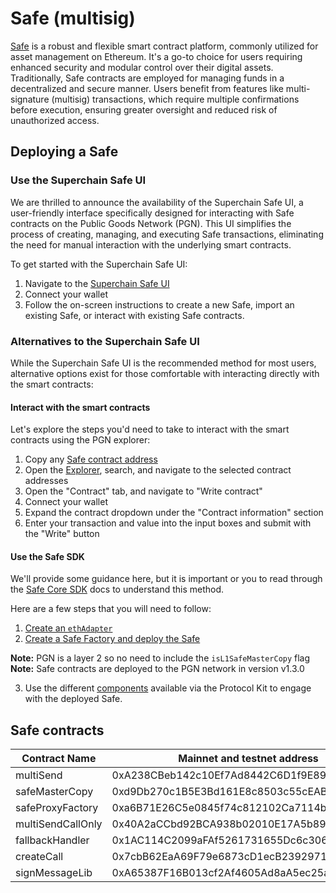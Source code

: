 # Safe (multisig)

[Safe](https://safe.global/) is a robust and flexible smart contract platform, commonly utilized for asset management on Ethereum. It's a go-to choice for users requiring enhanced security and modular control over their digital assets. Traditionally, Safe contracts are employed for managing funds in a decentralized and secure manner. Users benefit from features like multi-signature (multisig) transactions, which require multiple confirmations before execution, ensuring greater oversight and reduced risk of unauthorized access.

## Deploying a Safe 

### Use the Superchain Safe UI

We are thrilled to announce the availability of the Superchain Safe UI, a user-friendly interface specifically designed for interacting with Safe contracts on the Public Goods Network (PGN). This UI simplifies the process of creating, managing, and executing Safe transactions, eliminating the need for manual interaction with the underlying smart contracts.

To get started with the Superchain Safe UI:

1. Navigate to the [Superchain Safe UI](https://staging.safe.optimism.io/welcome?chain=PGN) 
2. Connect your wallet
3. Follow the on-screen instructions to create a new Safe, import an existing Safe, or interact with existing Safe contracts.

### Alternatives to the Superchain Safe UI
While the Superchain Safe UI is the recommended method for most users, alternative options exist for those comfortable with interacting directly with the smart contracts:

#### Interact with the smart contracts

Let's explore the steps you'd need to take to interact with the smart contracts using the PGN explorer:

1. Copy any [Safe contract address](#safe-contracts)
2. Open the [Explorer](https://explorer.publicgoods.network), search, and navigate to the selected contract addresses
3. Open the "Contract" tab, and navigate to "Write contract"
4. Connect your wallet
5. Expand the contract dropdown under the "Contract information" section
6. Enter your transaction and value into the input boxes and submit with the "Write" button

#### Use the Safe SDK

We'll provide some guidance here, but it is important or you to read through the [Safe Core SDK](https://docs.safe.global/safe-core-aa-sdk/safe-core-sdk) docs to understand this method. 

Here are a few steps that you will need to follow:
1. [Create an `ethAdapter`](https://docs.safe.global/safe-core-aa-sdk/api-kit)
2. [Create a Safe Factory and deploy the Safe](https://docs.safe.global/safe-core-aa-sdk/protocol-kit/reference)

**Note:** PGN is a layer 2 so no need to include the `isL1SafeMasterCopy` flag
**Note:** Safe contracts are deployed to the PGN network in version v1.3.0

3. Use the different [components](https://docs.safe.global/safe-core-aa-sdk/protocol-kit/reference#safe-reference) available via the Protocol Kit to engage with the deployed Safe. 

## Safe contracts

| Contract Name            | Mainnet and testnet address                |
| ------------------------ | ------------------------------------------ |
| multiSend                | 0xA238CBeb142c10Ef7Ad8442C6D1f9E89e07e7761 |
| safeMasterCopy           | 0xd9Db270c1B5E3Bd161E8c8503c55cEABeE709552 |
| safeProxyFactory         | 0xa6B71E26C5e0845f74c812102Ca7114b6a896AB2 |
| multiSendCallOnly        | 0x40A2aCCbd92BCA938b02010E17A5b8929b49130D |
| fallbackHandler          | 0x1AC114C2099aFAf5261731655Dc6c306bFcd4Dbd |
| createCall               | 0x7cbB62EaA69F79e6873cD1ecB2392971036cFAa4 |
| signMessageLib           | 0xA65387F16B013cf2Af4605Ad8aA5ec25a2cbA3a2 |
